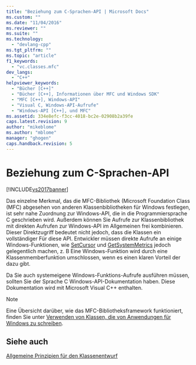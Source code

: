 ```yaml
---
title: "Beziehung zum C-Sprachen-API | Microsoft Docs"
ms.custom: ""
ms.date: "11/04/2016"
ms.reviewer: ""
ms.suite: ""
ms.technology: 
  - "devlang-cpp"
ms.tgt_pltfrm: ""
ms.topic: "article"
f1_keywords: 
  - "vc.classes.mfc"
dev_langs: 
  - "C++"
helpviewer_keywords: 
  - "Bücher [C++]"
  - "Bücher [C++], Informationen über MFC und Windows SDK"
  - "MFC [C++], Windows-API"
  - "Visual C, Windows-API-Aufrufe"
  - "Windows-API [C++], und MFC"
ms.assetid: 334e8efc-f3cc-4018-bc2e-02908b2a39fe
caps.latest.revision: 9
author: "mikeblome"
ms.author: "mblome"
manager: "ghogen"
caps.handback.revision: 5
---
```

# Beziehung zum C-Sprachen-API
[!INCLUDE[vs2017banner](../assembler/inline/includes/vs2017banner.md)]

Das einzelne Merkmal, das die MFC\-Bibliothek \(Microsoft Foundation Class \(MFC\) abgesehen von anderen Klassenbibliotheken für Windows festlegen, ist sehr nahe Zuordnung zur Windows\-API, die in die Programmiersprache C geschrieben wird.  Außerdem können Sie Aufrufe zur Klassenbibliothek mit direkten Aufrufen zur Windows\-API im Allgemeinen frei kombinieren.  Dieser Direktzugriff bedeutet nicht jedoch, dass die Klassen ein vollständiger Für diese API.  Entwickler müssen direkte Aufrufe an einige Windows\-Funktionen, wie [SetCursor](http://msdn.microsoft.com/library/windows/desktop/ms648393) und [GetSystemMetrics](http://msdn.microsoft.com/library/windows/desktop/ms724385) jedoch gelegentlich machen, z. B  Eine Windows\-Funktion wird durch eine Klassenmemberfunktion umschlossen, wenn es einen klaren Vorteil der dazu gibt.  
  
 Da Sie auch systemeigene Windows\-Funktions\-Aufrufe ausführen müssen, sollten Sie der Sprache C Windows\-API\-Dokumentation haben.  Diese Dokumentation wird mit Microsoft Visual C\+\+ enthalten.  
  
> [!NOTE]
>  Eine Übersicht darüber, wie das MFC\-Bibliotheksframework funktioniert, finden Sie unter [Verwenden von Klassen, die von Anwendungen für Windows zu schreiben](../mfc/using-the-classes-to-write-applications-for-windows.md).  
  
## Siehe auch  
 [Allgemeine Prinzipien für den Klassenentwurf](../mfc/general-class-design-philosophy.md)